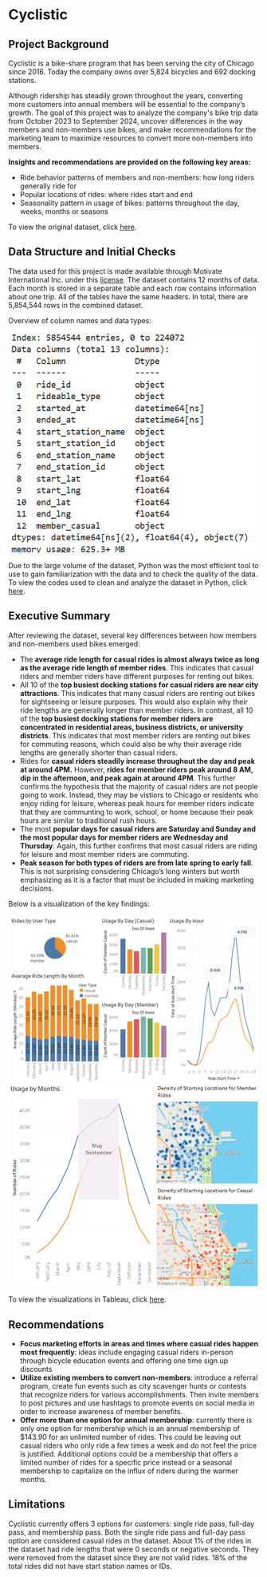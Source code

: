 # Cyclistic

## Project Background

Cyclistic is a bike-share program that has been serving the city of Chicago since 2016. Today the company owns over 5,824 bicycles and 692 docking stations. 

Although ridership has steadily grown throughout the years, converting more customers into annual members will be essential to the company’s growth. The goal of this project was to analyze the company's bike trip data from October 2023 to September 2024, uncover differences in the way members and non-members use bikes, and make recommendations for the marketing team to maximize resources to convert more non-members into members.

**Insights and recommendations are provided on the following key areas:**

* Ride behavior patterns of members and non-members: how long riders generally ride for
* Popular locations of rides: where rides start and end
* Seasonality pattern in usage of bikes: patterns throughout the day, weeks, months or seasons

To view the original dataset, click [here](https://divvy-tripdata.s3.amazonaws.com/index.html).

## Data Structure and Initial Checks

The data used for this project is made available through Motivate International Inc. under this [license](https://divvybikes.com/data-license-agreement). The dataset contains 12 months of data. Each month is stored in a separate table and each row contains information about one trip. All of the tables have the same headers. In total, there are 5,854,544 rows in the combined dataset. 

Overview of column names and data types:

![Cyclistic_headers](https://github.com/huizliang/Learning-Projects/blob/main/Cyclistic%20Project/Cyclistic_headers.png)


Due to the large volume of the dataset, Python was the most efficient tool to use to gain familiarization with the data and to check the quality of the data. To view the codes used to clean and analyze the dataset in Python, click [here](https://github.com/huizliang/Cyclistic/blob/main/Cyclistic_tripdata2.ipynb).

## Executive Summary
After reviewing the dataset, several key differences between how members and non-members used bikes emerged:

* The **average ride length for casual rides is almost always twice as long as the average ride length of member rides**. This indicates that casual riders and member riders have different purposes for renting out bikes.
* All 10 of the **top busiest docking stations for casual riders are near city attractions**. This indicates that many casual riders are renting out bikes for sightseeing or leisure purposes. This would also explain why their ride lengths are generally longer than member riders. In contrast, all 10 of the **top busiest docking stations for member riders are concentrated in residential areas, business districts, or university districts**. This indicates that most member riders are renting out bikes for commuting reasons, which could also be why their average ride lengths are generally shorter than casual riders. 
* Rides for **casual riders steadily increase throughout the day and peak at around 4PM.** However, **rides for member riders peak around 8 AM, dip in the afternoon, and peak again at around 4PM**. This further confirms the hypothesis that the majority of casual riders are not people going to work. Instead, they may be vistiors to Chicago or residents who enjoy riding for leisure, whereas peak hours for member riders indicate that they are communting to work, school, or home because their peak hours are similar to traditional rush hours.
* The most **popular days for casual riders are Saturday and Sunday and the most popular days for member riders are Wednesday and Thursday**. Again, this further confirms that most casual riders are riding for leisure and most member riders are commuting.
* **Peak season for both types of riders are from late spring to early fall**. This is not surprising considering Chicago’s long winters but worth emphasizing as it is a factor that must be included in making marketing decisions.

Below is a visualization of the key findings:

![Cyclistic Dashboard 1](https://github.com/huizliang/Learning-Projects/blob/main/Cyclistic%20Project/Cyclistic%20Dashboard%201.png)
![Cyclistic Dashboard 2](https://github.com/huizliang/Learning-Projects/blob/main/Cyclistic%20Project/Cyclistic%20Dashboard%202.png)


To view the visualizations in Tableau, click [here](https://public.tableau.com/app/profile/hui.liang/vizzes).

## Recommendations

* **Focus marketing efforts in areas and times where casual rides happen most frequently**: ideas include engaging casual riders in-person through bicycle education events and offering one time sign up discounts
* **Utilize existing members to convert non-members**: introduce a referral program, create fun events such as city scavenger hunts or contests that recognize riders for various accomplishments. Then invite members to post pictures and use hashtags to promote events on social media in order to increase awareness of member benefits.
* **Offer more than one option for annual membership**: currently there is only one option for membership which is an annual membership of $143.90 for an unlimited number of rides. This could be leaving out casual riders who only ride a few times a week and do not feel the price is justified. Additional options could be a membership that offers a limited number of rides for a specific price instead or a seasonal membership to capitalize on the influx of riders during the warmer months.

## Limitations 
Cyclistic currently offers 3 options for customers: single ride pass, full-day pass, and membership pass. Both the single ride pass and full-day pass option are considered casual rides in the dataset. About 1% of the rides in the dataset had ride lengths that were 0 seconds or negative seconds. They were removed from the dataset since they are not valid rides. 18% of the total rides did not have start station names or IDs.
